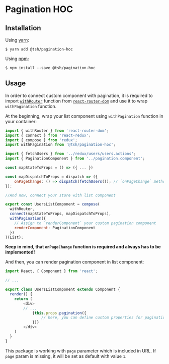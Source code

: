 # Pagination HOC

## Installation

Using [yarn](https://yarnpkg.com/lang/en/):

    $ yarn add @tsh/pagination-hoc

Using [npm](https://www.npmjs.com/):

    $ npm install --save @tsh/pagination-hoc

## Usage

In order to connect custom component with pagination, it is required to import [`withRouter`](https://github.com/ReactTraining/react-router/blob/master/packages/react-router/docs/api/withRouter.md) function from [`react-router-dom`](https://github.com/ReactTraining/react-router/tree/master/packages/react-router-dom) and use it to wrap `withPagination` function.

At the beginning, wrap your list component using `withPagination` function in your container:

```js
import { withRouter } from 'react-router-dom';
import { connect } from 'react-redux';
import { compose } from 'redux';
import withPagination from '@tsh/pagination-hoc';

import { fetchUsers } from '../redux/users/users.actions';
import { PaginationComponent } from '../pagination.component';

const mapStateToProps = () => ({ ... })

const mapDispatchToProps = dispatch => ({
    onPageChange: () => dispatch(fetchUsers()); // `onPageChange` method will dispatch your redux action when page changes
});

//And now, connect your store with list component

export const UsersListComponent = compose(
  withRouter,
  connect(mapStateToProps, mapDispatchToProps),
  withPagination({
    // Assign to `renderComponent` your custom pagination component
    renderComponent: PaginationComponent
  })
)(List);
```
**Keep in mind, that `onPageChange` function is required and always has to be implemented!**

And then, you can render pagination component in list component:

```js
import React, { Component } from 'react';

// ...

export class UsersListComponent extends Component {
  render() {
    return (
        <div>
        // ...
            {this.props.pagination({
                // here, you can define custom properties for pagination component
            })}
        </div>
    )
  }
}
```

This package is working with `page` parameter which is included in URL. If `page` param is missing, it will be set as default with value `1`.